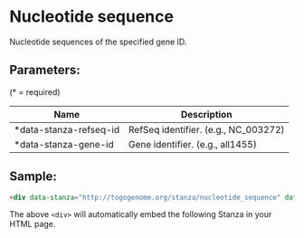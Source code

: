 Nucleotide sequence
===================

Nucleotide sequences of the specified gene ID.

## Parameters:

(* = required)

| Name                    | Description                          |
|-------------------------|--------------------------------------|
| *data-stanza-refseq-id  | RefSeq identifier. (e.g., NC_003272) |
| *data-stanza-gene-id    | Gene identifier. (e.g., all1455)     |

## Sample:

```html
<div data-stanza="http://togogenome.org/stanza/nucleotide_sequence" data-stanza-refseq-id="NC_003272" data-stanza-gene-id="all1455"></div>
```

The above `<div>` will automatically embed the following Stanza in your HTML page.

<div data-stanza="/stanza/nucleotide_sequence" data-stanza-refseq-id="NC_003272" data-stanza-gene-id="all1455"></div>
